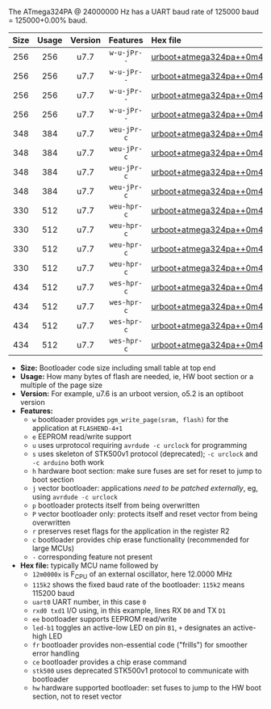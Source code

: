 The ATmega324PA @ 24000000 Hz has a UART baud rate of 125000 baud = 125000+0.00% baud.

|Size|Usage|Version|Features|Hex file|
|:-:|:-:|:-:|:-:|:--|
|256|256|u7.7|`w-u-jPr--`|[urboot+atmega324pa++0m4608x++++2k4_uart0_rxd0_txd1_led+b0_fr.hex](https://raw.githubusercontent.com/stefanrueger/urboot.hex/main/cores/mightycore/atmega324pa/external_oscillator/fcpu++0m4608_Hz/br++++2k4_bps/urboot+atmega324pa++0m4608x++++2k4_uart0_rxd0_txd1_led+b0_fr.hex)|
|256|256|u7.7|`w-u-jPr--`|[urboot+atmega324pa++0m4608x++++2k4_uart0_rxd0_txd1_led+b7_fr.hex](https://raw.githubusercontent.com/stefanrueger/urboot.hex/main/cores/mightycore/atmega324pa/external_oscillator/fcpu++0m4608_Hz/br++++2k4_bps/urboot+atmega324pa++0m4608x++++2k4_uart0_rxd0_txd1_led+b7_fr.hex)|
|256|256|u7.7|`w-u-jPr--`|[urboot+atmega324pa++0m4608x++++2k4_uart1_rxd2_txd3_led+b0_fr.hex](https://raw.githubusercontent.com/stefanrueger/urboot.hex/main/cores/mightycore/atmega324pa/external_oscillator/fcpu++0m4608_Hz/br++++2k4_bps/urboot+atmega324pa++0m4608x++++2k4_uart1_rxd2_txd3_led+b0_fr.hex)|
|256|256|u7.7|`w-u-jPr--`|[urboot+atmega324pa++0m4608x++++2k4_uart1_rxd2_txd3_led+b7_fr.hex](https://raw.githubusercontent.com/stefanrueger/urboot.hex/main/cores/mightycore/atmega324pa/external_oscillator/fcpu++0m4608_Hz/br++++2k4_bps/urboot+atmega324pa++0m4608x++++2k4_uart1_rxd2_txd3_led+b7_fr.hex)|
|348|384|u7.7|`weu-jPr-c`|[urboot+atmega324pa++0m4608x++++2k4_uart0_rxd0_txd1_ee_led+b0_fr_ce.hex](https://raw.githubusercontent.com/stefanrueger/urboot.hex/main/cores/mightycore/atmega324pa/external_oscillator/fcpu++0m4608_Hz/br++++2k4_bps/urboot+atmega324pa++0m4608x++++2k4_uart0_rxd0_txd1_ee_led+b0_fr_ce.hex)|
|348|384|u7.7|`weu-jPr-c`|[urboot+atmega324pa++0m4608x++++2k4_uart0_rxd0_txd1_ee_led+b7_fr_ce.hex](https://raw.githubusercontent.com/stefanrueger/urboot.hex/main/cores/mightycore/atmega324pa/external_oscillator/fcpu++0m4608_Hz/br++++2k4_bps/urboot+atmega324pa++0m4608x++++2k4_uart0_rxd0_txd1_ee_led+b7_fr_ce.hex)|
|348|384|u7.7|`weu-jPr-c`|[urboot+atmega324pa++0m4608x++++2k4_uart1_rxd2_txd3_ee_led+b0_fr_ce.hex](https://raw.githubusercontent.com/stefanrueger/urboot.hex/main/cores/mightycore/atmega324pa/external_oscillator/fcpu++0m4608_Hz/br++++2k4_bps/urboot+atmega324pa++0m4608x++++2k4_uart1_rxd2_txd3_ee_led+b0_fr_ce.hex)|
|348|384|u7.7|`weu-jPr-c`|[urboot+atmega324pa++0m4608x++++2k4_uart1_rxd2_txd3_ee_led+b7_fr_ce.hex](https://raw.githubusercontent.com/stefanrueger/urboot.hex/main/cores/mightycore/atmega324pa/external_oscillator/fcpu++0m4608_Hz/br++++2k4_bps/urboot+atmega324pa++0m4608x++++2k4_uart1_rxd2_txd3_ee_led+b7_fr_ce.hex)|
|330|512|u7.7|`weu-hpr-c`|[urboot+atmega324pa++0m4608x++++2k4_uart0_rxd0_txd1_ee_led+b0_fr_ce_hw.hex](https://raw.githubusercontent.com/stefanrueger/urboot.hex/main/cores/mightycore/atmega324pa/external_oscillator/fcpu++0m4608_Hz/br++++2k4_bps/urboot+atmega324pa++0m4608x++++2k4_uart0_rxd0_txd1_ee_led+b0_fr_ce_hw.hex)|
|330|512|u7.7|`weu-hpr-c`|[urboot+atmega324pa++0m4608x++++2k4_uart0_rxd0_txd1_ee_led+b7_fr_ce_hw.hex](https://raw.githubusercontent.com/stefanrueger/urboot.hex/main/cores/mightycore/atmega324pa/external_oscillator/fcpu++0m4608_Hz/br++++2k4_bps/urboot+atmega324pa++0m4608x++++2k4_uart0_rxd0_txd1_ee_led+b7_fr_ce_hw.hex)|
|330|512|u7.7|`weu-hpr-c`|[urboot+atmega324pa++0m4608x++++2k4_uart1_rxd2_txd3_ee_led+b0_fr_ce_hw.hex](https://raw.githubusercontent.com/stefanrueger/urboot.hex/main/cores/mightycore/atmega324pa/external_oscillator/fcpu++0m4608_Hz/br++++2k4_bps/urboot+atmega324pa++0m4608x++++2k4_uart1_rxd2_txd3_ee_led+b0_fr_ce_hw.hex)|
|330|512|u7.7|`weu-hpr-c`|[urboot+atmega324pa++0m4608x++++2k4_uart1_rxd2_txd3_ee_led+b7_fr_ce_hw.hex](https://raw.githubusercontent.com/stefanrueger/urboot.hex/main/cores/mightycore/atmega324pa/external_oscillator/fcpu++0m4608_Hz/br++++2k4_bps/urboot+atmega324pa++0m4608x++++2k4_uart1_rxd2_txd3_ee_led+b7_fr_ce_hw.hex)|
|434|512|u7.7|`wes-hpr-c`|[urboot+atmega324pa++0m4608x++++2k4_uart0_rxd0_txd1_ee_led+b0_fr_ce_stk500_hw.hex](https://raw.githubusercontent.com/stefanrueger/urboot.hex/main/cores/mightycore/atmega324pa/external_oscillator/fcpu++0m4608_Hz/br++++2k4_bps/urboot+atmega324pa++0m4608x++++2k4_uart0_rxd0_txd1_ee_led+b0_fr_ce_stk500_hw.hex)|
|434|512|u7.7|`wes-hpr-c`|[urboot+atmega324pa++0m4608x++++2k4_uart0_rxd0_txd1_ee_led+b7_fr_ce_stk500_hw.hex](https://raw.githubusercontent.com/stefanrueger/urboot.hex/main/cores/mightycore/atmega324pa/external_oscillator/fcpu++0m4608_Hz/br++++2k4_bps/urboot+atmega324pa++0m4608x++++2k4_uart0_rxd0_txd1_ee_led+b7_fr_ce_stk500_hw.hex)|
|434|512|u7.7|`wes-hpr-c`|[urboot+atmega324pa++0m4608x++++2k4_uart1_rxd2_txd3_ee_led+b0_fr_ce_stk500_hw.hex](https://raw.githubusercontent.com/stefanrueger/urboot.hex/main/cores/mightycore/atmega324pa/external_oscillator/fcpu++0m4608_Hz/br++++2k4_bps/urboot+atmega324pa++0m4608x++++2k4_uart1_rxd2_txd3_ee_led+b0_fr_ce_stk500_hw.hex)|
|434|512|u7.7|`wes-hpr-c`|[urboot+atmega324pa++0m4608x++++2k4_uart1_rxd2_txd3_ee_led+b7_fr_ce_stk500_hw.hex](https://raw.githubusercontent.com/stefanrueger/urboot.hex/main/cores/mightycore/atmega324pa/external_oscillator/fcpu++0m4608_Hz/br++++2k4_bps/urboot+atmega324pa++0m4608x++++2k4_uart1_rxd2_txd3_ee_led+b7_fr_ce_stk500_hw.hex)|

- **Size:** Bootloader code size including small table at top end
- **Usage:** How many bytes of flash are needed, ie, HW boot section or a multiple of the page size
- **Version:** For example, u7.6 is an urboot version, o5.2 is an optiboot version
- **Features:**
  + `w` bootloader provides `pgm_write_page(sram, flash)` for the application at `FLASHEND-4+1`
  + `e` EEPROM read/write support
  + `u` uses urprotocol requiring `avrdude -c urclock` for programming
  + `s` uses skeleton of STK500v1 protocol (deprecated); `-c urclock` and `-c arduino` both work
  + `h` hardware boot section: make sure fuses are set for reset to jump to boot section
  + `j` vector bootloader: applications *need to be patched externally*, eg, using `avrdude -c urclock`
  + `p` bootloader protects itself from being overwritten
  + `P` vector bootloader only: protects itself and reset vector from being overwritten
  + `r` preserves reset flags for the application in the register R2
  + `c` bootloader provides chip erase functionality (recommended for large MCUs)
  + `-` corresponding feature not present
- **Hex file:** typically MCU name followed by
  + `12m0000x` is F<sub>CPU</sub> of an external oscillator, here 12.0000 MHz
  + `115k2` shows the fixed baud rate of the bootloader: `115k2` means 115200 baud
  + `uart0` UART number, in this case `0`
  + `rxd0 txd1` I/O using, in this example, lines RX `D0` and TX `D1`
  + `ee` bootloader supports EEPROM read/write
  + `led-b1` toggles an active-low LED on pin `B1`, `+` designates an active-high LED
  + `fr` bootloader provides non-essential code ("frills") for smoother error handling
  + `ce` bootloader provides a chip erase command
  + `stk500` uses deprecated STK500v1 protocol to communicate with bootloader
  + `hw` hardware supported bootloader: set fuses to jump to the HW boot section, not to reset vector
